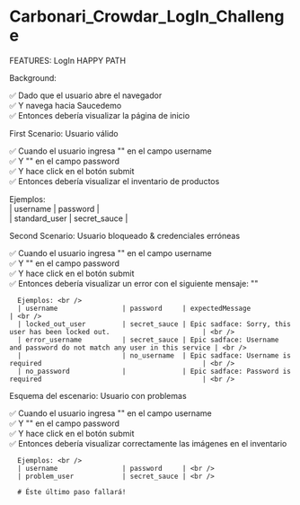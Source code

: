 # Carbonari_Crowdar_LogIn_Challenge

FEATURES: LogIn HAPPY PATH

Background:
> 
✅ Dado que el usuario abre el navegador <br />
✅ Y navega hacia Saucedemo <br />
✅ Entonces debería visualizar la página de inicio <br />

First Scenario: Usuario válido
> 
✅ Cuando el usuario ingresa "<username>" en el campo username <br />
✅ Y "<password>" en el campo password <br />
✅ Y hace click en el botón submit <br />
✅ Entonces debería visualizar el inventario de productos <br />

   Ejemplos: <br />
      | username                | password     | <br />
      | standard_user           | secret_sauce | <br />

Second Scenario: Usuario bloqueado & credenciales erróneas
> 
✅ Cuando el usuario ingresa "<username>" en el campo username <br />
✅ Y "<password>" en el campo password <br />
✅ Y hace click en el botón submit <br />
✅ Entonces debería visualizar un error con el siguiente mensaje: "<expectedMessage>" <br />

      Ejemplos: <br />
      | username                | password     | expectedMessage                                                           | <br />
      | locked_out_user         | secret_sauce | Epic sadface: Sorry, this user has been locked out.                       | <br />
      | error_username          | secret_sauce | Epic sadface: Username and password do not match any user in this service | <br />
      |                         | no_username  | Epic sadface: Username is required                                        | <br />
      | no_password             |              | Epic sadface: Password is required                                        | <br />
      
Esquema del escenario: Usuario con problemas
>
✅ Cuando el usuario ingresa "<username>" en el campo username <br />
✅ Y "<password>" en el campo password <br />
✅ Y hace click en el botón submit <br />
✅ Entonces debería visualizar correctamente las imágenes en el inventario <br />

      Ejemplos: <br />
      | username                | password     | <br />
      | problem_user            | secret_sauce | <br />

      # Éste último paso fallará!
